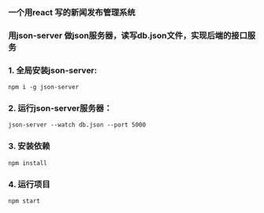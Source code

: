 ### 一个用react 写的新闻发布管理系统


### 用json-server 做json服务器，读写db.json文件，实现后端的接口服务


### 1. 全局安装json-server:
```
npm i -g json-server
```

### 2. 运行json-server服务器：
```
json-server --watch db.json --port 5000
 ```

### 3. 安装依赖
```
npm install
```

### 4. 运行项目
```
npm start
```
